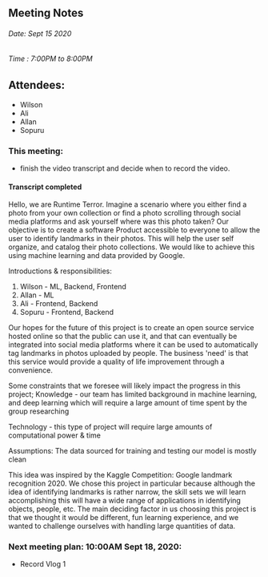## Meeting Notes
###### Date: Sept 15 2020
###### Time : 7:00PM to 8:00PM

## Attendees:
  * Wilson
  * Ali
  * Allan
  * Sopuru

### This meeting:
  - finish the video transcript and decide when to record the video.

#### Transcript completed

 Hello, we are Runtime Terror. Imagine a scenario where you either find a photo from your own collection or find a photo scrolling through social media platforms and ask yourself where was this photo taken?
 Our objective is to create a software Product accessible to everyone to allow the user to identify landmarks in their photos. This will help the user self organize, and catalog their photo collections. We would like to achieve this using machine learning and data provided by Google.

Introductions & responsibilities:
 1) Wilson - ML, Backend, Frontend
 2) Allan - ML
 3) Ali - Frontend, Backend
 4) Sopuru - Frontend, Backend

  Our hopes for the future of this project is to create an open source service hosted online so that the public can use it, and that can eventually be integrated into social media platforms where it can be used to automatically tag landmarks in photos uploaded by people. The business 'need' is that this service would provide a quality of life improvement through a convenience.

Some constraints that we foresee will likely impact the progress in this project;
  Knowledge - our team has limited background in machine learning, and deep learning which will require a large amount of time spent by the group researching

  Technology - this type of project will require large amounts of computational power & time

Assumptions: The data sourced for training and testing our model is mostly clean

  This idea was inspired by the Kaggle Competition: Google landmark recognition 2020. We chose this project in particular because although the idea of identifying landmarks is rather narrow, the skill sets we will learn accomplishing this will have a wide range of applications in identifying objects, people, etc. The main deciding factor in us choosing this project is that we thought it would be different, fun learning experience, and we wanted to challenge ourselves with handling large quantities of data.


### Next meeting plan: 10:00AM Sept 18, 2020:
- Record Vlog 1
